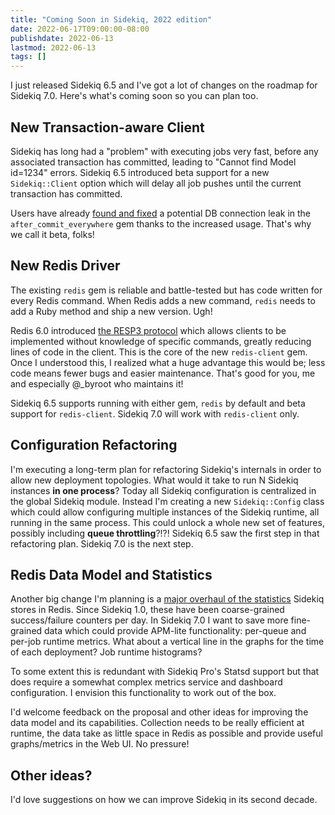 ```yaml
---
title: "Coming Soon in Sidekiq, 2022 edition"
date: 2022-06-17T09:00:00-08:00
publishdate: 2022-06-13
lastmod: 2022-06-13
tags: []
---
```


I just released Sidekiq 6.5 and I've got a lot of changes on the roadmap for Sidekiq 7.0.
Here's what's coming soon so you can plan too.

## New Transaction-aware Client

Sidekiq has long had a "problem" with executing jobs very fast, before
any associated transaction has committed, leading to "Cannot find
Model id=1234" errors. Sidekiq 6.5 introduced beta support for a new
`Sidekiq::Client` option which will delay all job pushes until the current transaction has committed. 

Users have already [found and fixed](https://github.com/Envek/after_commit_everywhere/issues/20) a potential DB connection leak in the `after_commit_everywhere` gem thanks to the increased usage.
That's why we call it beta, folks!

## New Redis Driver

The existing `redis` gem is reliable and battle-tested but has code written for every Redis command.
When Redis adds a new command, `redis` needs to add a Ruby method and ship a new version. Ugh!

Redis 6.0 introduced [the RESP3 protocol](https://github.com/antirez/RESP3/blob/master/spec.md) which allows clients to be implemented without knowledge of specific commands, greatly reducing lines of code in the client.
This is the core of the new `redis-client` gem.
Once I understood this, I realized what a huge advantage this would be; less code means fewer bugs and easier maintenance.
That's good for you, me and especially @_byroot who maintains it!

Sidekiq 6.5 supports running with either gem, `redis` by default and beta support for `redis-client`.
Sidekiq 7.0 will work with `redis-client` only.

## Configuration Refactoring

I'm executing a long-term plan for refactoring Sidekiq's internals in order to allow new deployment topologies.
What would it take to run N Sidekiq instances **in one process**?
Today all Sidekiq configuration is centralized in the global Sidekiq module.
Instead I'm creating a new `Sidekiq::Config` class which could allow configuring multiple instances of the Sidekiq runtime, all running in the same process.
This could unlock a whole new set of features, possibly including **queue throttling**?!?!
Sidekiq 6.5 saw the first step in that refactoring plan.
Sidekiq 7.0 is the next step.

## Redis Data Model and Statistics

Another big change I'm planning is a [major overhaul of the statistics](https://github.com/mperham/sidekiq/pull/5384) Sidekiq stores in Redis.
Since Sidekiq 1.0, these have been coarse-grained success/failure counters per day.
In Sidekiq 7.0 I want to save more fine-grained data which could provide APM-lite functionality: per-queue and per-job runtime metrics.
What about a vertical line in the graphs for the time of each deployment?
Job runtime histograms?

To some extent this is redundant with Sidekiq Pro's Statsd support but that does require a somewhat complex metrics service and dashboard configuration.
I envision this functionality to work out of the box.

I'd welcome feedback on the proposal and other ideas for improving the data model and its capabilities.
Collection needs to be really efficient at runtime, the data take as little space in Redis as possible and provide useful graphs/metrics in the Web UI.
No pressure!

## Other ideas?

I'd love suggestions on how we can improve Sidekiq in its second decade.